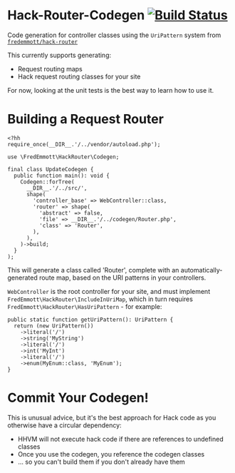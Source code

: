 Hack-Router-Codegen [![Build Status](https://travis-ci.org/fredemmott/hack-router-codegen.svg?branch=master)](https://travis-ci.org/fredemmott/hack-router-codegen)
===================

Code generation for controller classes using the `UriPattern` system from
[`fredemmott/hack-router`](https://github.com/fredemmott/hack-router)

This currently supports generating:
 - Request routing maps
 - Hack request routing classes for your site

 For now, looking at the unit tests is the best way to learn how to use
 it.

Building a Request Router
=========================

```Hack
<?hh
require_once(__DIR__.'/../vendor/autoload.php');

use \FredEmmott\HackRouter\Codegen;

final class UpdateCodegen {
  public function main(): void {
    Codegen::forTree(
      __DIR__.'/../src/',
      shape(
        'controller_base' => WebController::class,
        'router' => shape(
          'abstract' => false,
          'file' => __DIR__.'/../codegen/Router.php',
          'class' => 'Router',
        ),
      ),
    )->build;
  }
);
```


This will generate a class called 'Router', complete with an
automatically-generated route map, based on the URI patterns in your
controllers.

`WebController` is the root controller for your site, and must implement
`FredEmmott\HackRouter\IncludeInUriMap`, which in turn requires
`FredEmmott\HackRouter\HasUriPattern` - for example:

```Hack
public static function getUriPattern(): UriPattern {
  return (new UriPattern())
    ->literal('/')
    ->string('MyString')
    ->literal('/')
    ->int('MyInt')
    ->literal('/')
    ->enum(MyEnum::class, 'MyEnum');
}
```

Commit Your Codegen!
====================

This is unusual advice, but it's the best approach for Hack code as you
otherwise have a circular dependency:
 - HHVM will not execute hack code if there are references to undefined classes
 - Once you use the codegen, you reference the codegen classes
 - ... so you can't build them if you don't already have them
